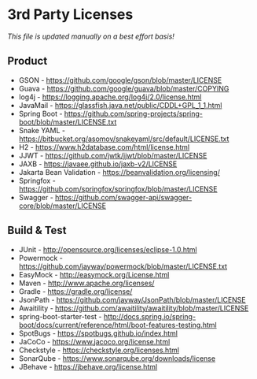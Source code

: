 # 3rd Party Licenses

*This file is updated manually on a best effort basis!*

## Product

* GSON                     - https://github.com/google/gson/blob/master/LICENSE
* Guava                    - https://github.com/google/guava/blob/master/COPYING
* log4j                    - https://logging.apache.org/log4j/2.0/license.html
* JavaMail                 - https://glassfish.java.net/public/CDDL+GPL_1_1.html
* Spring Boot              - https://github.com/spring-projects/spring-boot/blob/master/LICENSE.txt
* Snake YAML               - https://bitbucket.org/asomov/snakeyaml/src/default/LICENSE.txt
* H2                       - https://www.h2database.com/html/license.html
* JJWT                     - https://github.com/jwtk/jjwt/blob/master/LICENSE
* JAXB                     - https://javaee.github.io/jaxb-v2/LICENSE
* Jakarta Bean Validation  - https://beanvalidation.org/licensing/
* Springfox                - https://github.com/springfox/springfox/blob/master/LICENSE
* Swagger                  - https://github.com/swagger-api/swagger-core/blob/master/LICENSE

## Build & Test

* JUnit                     - http://opensource.org/licenses/eclipse-1.0.html
* Powermock                 - https://github.com/jayway/powermock/blob/master/LICENSE.txt
* EasyMock                  - http://easymock.org/License.html
* Maven                     - http://www.apache.org/licenses/
* Gradle                    - https://gradle.org/license/
* JsonPath                  - https://github.com/jayway/JsonPath/blob/master/LICENSE
* Awaitility                - https://github.com/awaitility/awaitility/blob/master/LICENSE
* spring-boot-starter-test  - http://docs.spring.io/spring-boot/docs/current/reference/html/boot-features-testing.html
* SpotBugs                  - https://spotbugs.github.io/index.html
* JaCoCo                    - https://www.jacoco.org/license.html
* Checkstyle                - https://checkstyle.org/licenses.html
* SonarQube                 - https://www.sonarqube.org/downloads/license
* JBehave                   - https://jbehave.org/license.html


